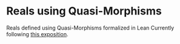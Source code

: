 # Reals using Quasi-Morphisms

Reals defined using Quasi-Morphisms formalized in Lean
Currently following [this exposition](http://web.science.mq.edu.au/~street/EffR.pdf).

